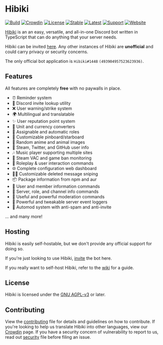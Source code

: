# Hibiki

[![Build](https://img.shields.io/github/workflow/status/smolespi/hibiki/hibiki)][workflow]
[![Crowdin](https://badges.crowdin.net/hibiki/localized.svg)][translation]
[![License](https://img.shields.io/badge/license-AGPL%20v3-orange.svg)][license]
[![Stable](https://img.shields.io/github/v/release/smolespi/hibiki?label=stable)][stable]
[![Latest](https://img.shields.io/github/package-json/v/smolespi/hibiki/next?color=red&label=latest)][latest]
[![Support](https://img.shields.io/discord/620287077778587651?color=purple&label=support)][support]
[![Website](https://img.shields.io/website?down_color=critical&down_message=offline&up_color=green&up_message=online&url=https%3A%2F%2Fhibiki.app)][hibiki]

[Hibiki][hibiki] is an an easy, versatile, and all-in-one Discord bot written in TypeScript that can do anything that your server needs.

Hibiki can be invited [here][invite]. Any other instances of Hibiki are **unofficial** and could carry privacy or security concerns.

The only official bot application is `Hibiki#1448` `(493904957523623936)`.

## Features

All features are completely **free** with no paywalls in place.

- ⏰ Reminder system
- 🔗 Discord invite lookup utility
- ❌ User warning/strike system
- 🌍 Multilingual and translatable
- ✨ User reputation point system
- 💱 Unit and currency converters
- 📃 Assignable and automatic roles
- 📌 Customizable pinboard/starboard
- 🐶 Random anime and animal images
- 👥 Steam, Twitter, and GitHub user info
- 🎶 Music player supporting multiple sites
- 🎯 Steam VAC and game ban monitoring
- 💙 Roleplay & user interaction commands
- 🌐 Complete configuration web dashboard
- 🕵️‍♀️ Customizable deleted message sniping
- 📦 Package information from npm and aur
- 👤 User and member information commands
- 💬 Server, role, and channel info commands
- 🔨 Useful and powerful moderation commands
- 📜 Powerful and tweakable server event loggers
- 🤖 Automod system with anti-spam and anti-invite

... and many more!

## Hosting

Hibiki is easily self-hostable, but we don't provide any official support for doing so.

If you're just looking to use Hibiki, [invite][invite] the bot here.

If you really want to self-host Hibiki, refer to the [wiki][wiki] for a guide.

## License

Hibiki is licensed under the [GNU AGPL-v3][license] or later.

## Contributing

View the [contributing][contributing] file for details and guidelines on how to contribute. If you're looking to help us translate Hibiki into other languages, view our [Crowdin][translating] page. If you have a security concern of vulnerability to report to us, read out [security][security] file before filing an issue.

[hibiki]: https://hibiki.app "Hibiki's official website and dashboard."
[invite]: https://discordapp.com/oauth2/authorize?&client_id=493904957523623936&scope=bot&permissions=506850534 "A Discord invite for the official Hibiki instance."
[wiki]: https://github.com/smolespi/hibiki/wiki "A guide on how to self-host and configure Hibiki."
[license]: LICENSE "Hibiki is licensed under the GNU AGPLv3 or later."
[contributing]: .github/CONTRIBUTING.md "Contributing guidelines file."
[security]: .github/SECURITY.md "Security guidelines file."
[support]: https://discord.gg/gZEj4sM "A Discord invite to the bot's support server."
[latest]: https://github.com/smolespi/hibiki/tree/next "The latest bot version (on the next branch)."
[stable]: https://github.com/smolespi/hibiki/releases/latest "Latest stable GitHub release."
[workflow]: https://github.com/smolespi/hibiki/actions?query=workflow%3AHibiki "Main GitHub workflow action."
[translating]: https://translate.hibiki.app "Translations are handled by Crowdin."
[translation]: https://translate.hibiki.app/project/hibiki "Progress of translations."

